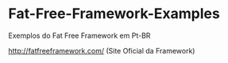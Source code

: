 # Fat-Free-Framework-Examples
Exemplos do Fat Free Framework em Pt-BR

http://fatfreeframework.com/  (Site Oficial da Framework)